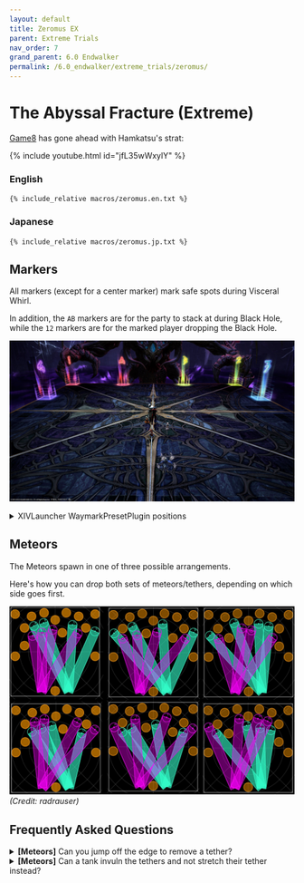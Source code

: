 ```yaml
---
layout: default
title: Zeromus EX
parent: Extreme Trials
nav_order: 7
grand_parent: 6.0 Endwalker
permalink: /6.0_endwalker/extreme_trials/zeromus/
---
```


# The Abyssal Fracture (Extreme)

[Game8](https://game8.jp/ff14/557945) has gone ahead with Hamkatsu's strat:

{% include youtube.html id="jfL35wWxylY" %}

### English
```
{% include_relative macros/zeromus.en.txt %}
```

### Japanese
```
{% include_relative macros/zeromus.jp.txt %}
```

## Markers

All markers (except for a center marker) mark safe spots during Visceral Whirl.

In addition, the `AB` markers are for the party to stack at during Black Hole, while the `12` markers are for the marked player dropping the Black Hole.

![](images/markers.jpg)
<details markdown=block>
<summary>XIVLauncher WaymarkPresetPlugin positions</summary>

```json
{
  "Name":"Zeromus EX",
  "MapID":965,
  "A":{"X":93.0,"Y":0.0,"Z":81.2,"ID":0,"Active":true},
  "B":{"X":107.0,"Y":0.0,"Z":81.2,"ID":1,"Active":true},
  "C":{"X":0.0,"Y":0.0,"Z":0.0,"ID":2,"Active":false},
  "D":{"X":0.0,"Y":0.0,"Z":0.0,"ID":3,"Active":false},
  "One":{"X":81.2,"Y":0.0,"Z":81.2,"ID":4,"Active":true},
  "Two":{"X":118.8,"Y":0.0,"Z":81.2,"ID":5,"Active":true},
  "Three":{"X":118.8,"Y":0.0,"Z":93.0,"ID":6,"Active":true},
  "Four":{"X":81.2,"Y":0.0,"Z":93.0,"ID":7,"Active":true}
}
```
</details>

## Meteors

The Meteors spawn in one of three possible arrangements.

Here's how you can drop both sets of meteors/tethers, depending on which side
goes first.

![](images/meteors.jpg)
*(Credit: radrauser)*

## Frequently Asked Questions

<details markdown=block>
<summary><b>[Meteors]</b> Can you jump off the edge to remove a tether?</summary>
<table>
  <tr>
    <td>
      <p>Alas, no- once the tethers come out, they persist through death.</p>
      <p>You'll respawn at the start point, where the southern meteor is, still
      tethered, and wipe the raid.</p>
    </td>
  </tr>
</table>
</details>

<details markdown=block>
<summary><b>[Meteors]</b> Can a tank invuln the tethers and not stretch their tether instead?</summary>
<table>
  <tr>
    <td>
      <p>Alas, no- the damage from the tethers ignores invulnerability.</p>
      <p>With some help from the party, an unstretched tether <em>can</em> be
      super-mitigated- it will hit a tank for about 300% of their max HP 
      (remember there are Max HP down debuffs at the time!).</p>
      <p>Unlike other proximity-based damage checks, the tethers do 
      <em>not</em> have a linear falloff, and are instead a binary pass/fail
      check.</p>
    </td>
  </tr>
</table>
</details>
